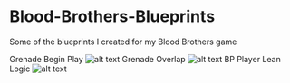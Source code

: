 # Blood-Brothers-Blueprints
Some of the blueprints I created for my Blood Brothers game

Grenade Begin Play
![alt text](https://github.com/[the-fishy]/[Blood-Brothers-Blueprints]/bp_grenade_begin.png?raw=true)
Grenade Overlap
![alt text](https://github.com/[the-fishy]/[Blood-Brothers-Blueprints]/bp_grenade_overlap.png?raw=true)
BP Player Lean Logic
![alt text](https://github.com/[the-fishy]/[Blood-Brothers-Blueprints]/bp_lean_logic.png?raw=true)
